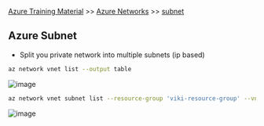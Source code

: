 [Azure Training Material](../index.md) >> [Azure Networks](index.md) >> [subnet](.)
## Azure Subnet

* Split you private network into multiple subnets (ip based)

```bash
az network vnet list --output table
```

![image](https://user-images.githubusercontent.com/13016162/71399232-fe0d3280-2648-11ea-9464-4700736bc411.png)

```bash
az network vnet subnet list --resource-group 'viki-resource-group' --vnet-name 'viki-enterprise' --output table
```

![image](https://user-images.githubusercontent.com/13016162/71399045-6a3b6680-2648-11ea-85a6-3675c6018ddb.png)
